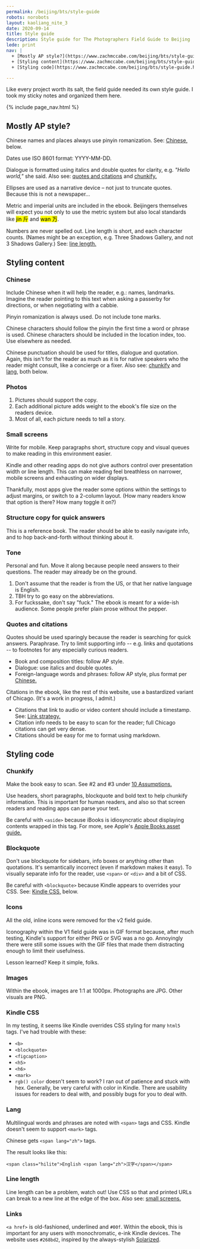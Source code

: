 ```yaml
---
permalink: /beijing/bts/style-guide
robots: norobots
layout: kaoliang_nite_3
date: 2020-09-14
title: Style guide
description: Style guide for The Photographers Field Guide to Beijing
lede: print
nav: |
  + [Mostly AP style?](https://www.zachmccabe.com/beijing/bts/style-guide.html#mostly-ap-style)
  + [Styling content](https://www.zachmccabe.com/beijing/bts/style-guide.html#styling-content)
  + [Styling code](https://www.zachmccabe.com/beijing/bts/style-guide.html#styling-code)

---
```



Like every project worth its salt, the field guide needed its own style guide. I took my sticky notes and organized them here.



{% include page_nav.html %}



## Mostly AP style?

Chinese names and places always use pinyin romanization. See: [Chinese,] below.

Dates use ISO 8601 format: YYYY-MM-DD.

Dialogue is formatted using italics and double quotes for clarity, e.g. _"Hello world,"_ she said. Also see: [quotes and citations] and [chunkify.]

Ellipses are used as a narrative device – not just to truncate quotes. Because this is not a newspaper…

Metric and imperial units are included in the ebook. Beijingers themselves will expect you not only to use the metric system but also local standards like <mark>jin <span lang="zh">斤</span></mark> and <mark>wan <span lang="zh">万</span></mark>.

Numbers are never spelled out. Line length is short, and each character counts. (Names might be an exception, e.g. Three Shadows Gallery, and not 3 Shadows Gallery.) See: [line length.]

[Chinese,]: https://www.zachmccabe.com/beijing/bts/style-guide.html#chinese

[quotes and citations]: https://www.zachmccabe.com/beijing/bts/style-guide.html#quotes-and-citations

[chunkify.]: https://www.zachmccabe.com/beijing/bts/style-guide.html#chunkify

[line length.]: https://www.zachmccabe.com/beijing/bts/style-guide.html#line-length



## Styling content

### Chinese

Include Chinese when it will help the reader, e.g.: names, landmarks. Imagine the reader pointing to this text when asking a passerby for directions, or when negotiating with a cabbie.

Pinyin romanization is always used. Do not include tone marks.

Chinese characters should follow the pinyin the first time a word or phrase is used. Chinese characters should be included in the location index, too. Use elsewhere as needed.

Chinese punctuation should be used for titles, dialogue and quotation. Again, this isn't for the reader as much as it is for native speakers who the reader might consult, like a concierge or a fixer. Also see: [chunkify] and [lang,] both below.  

[chunkify]: https://www.zachmccabe.com/beijing/bts/style-guide.html#chunkify

[lang,]: https://www.zachmccabe.com/beijing/bts/style-guide.html#lang



### Photos

1. Pictures should support the copy.
2. Each additional picture adds weight to the ebook's file size on the readers device.
3. Most of all, each picture needs to tell a story.



### Small screens

Write for mobile. Keep paragraphs short, structure copy and visual queues to make reading in this environment easier.

Kindle and other reading apps do not give authors control over presentation width or line length. This can make reading feel breathless on narrower, mobile screens and exhausting on wider displays. 

Thankfully, most apps give the reader some options within the settings to adjust margins, or switch to a 2-column layout. (How many readers know that option is there? How many toggle it on?)



### Structure copy for quick answers

This is a reference book. The reader should be able to easily navigate info, and to hop back-and-forth without thinking about it.



### Tone

Personal and fun. Move it along because people need answers to their questions. The reader may already be on the ground.

1. Don't assume that the reader is from the US, or that her native language is English.
2. TBH try to go easy on the abbreviations.
3. For fuckssake, don't say "fuck." The ebook is meant for a wide-ish audience. Some people prefer plain prose without the pepper.



### Quotes and citations

Quotes should be used sparingly because the reader is searching for quick answers. Paraphrase. Try to limit supporting info -- e.g. links and quotations -- to footnotes for any especially curious readers.

+ Book and composition titles: follow AP style.
+ Dialogue: use italics and double quotes.
+ Foreign-language words and phrases: follow AP style, plus format per [Chinese.]

Citations in the ebook, like the rest of this website, use a bastardized variant of Chicago. (It's a work in progress, I admit.)

+ Citations that link to audio or video content should include a timestamp. See: [Link strategy.]
+ Citation info needs to be easy to scan for the reader; full Chicago citations can get very dense.
+ Citations should be easy for me to format using markdown.

[Chinese.]: https://www.zachmccabe.com/beijing/bts/style-guide.html#chinese

[Link strategy.]: https://www.zachmccabe.com/beijing/bts/style-guide.html#link-strategy




## Styling code

### Chunkify

Make the book easy to scan. See #2 and #3 under [10 Assumptions.]

Use headers, short paragraphs, blockquote and bold text to help chunkify information. This is important for human readers, and also so that screen readers and reading apps can parse your text.

Be careful with `<aside>` because iBooks is idiosyncratic about displaying contents wrapped in this tag. For more, see Apple's [Apple Books asset guide.]

[10 Assumptions.]: https://www.zachmccabe.com/beijing/bts/10-assumptions.html

[Apple Books asset guide.]: https://help.apple.com/itc/booksassetguide/




### Blockquote

Don't use blockquote for sidebars, info boxes or anything other than quotations. It's semantically incorrect (even if markdown makes it easy). To visually separate info for the reader, use `<span>` or `<div>` and a bit of CSS.

Be careful with `<blockquote>` because Kindle appears to overrides your CSS. See: [Kindle CSS,] below.

[Kindle CSS,]: https://www.zachmccabe.com/beijing/bts/style-guide.html#kindle-css




### Icons

All the old, inline icons were removed for the v2 field guide.

Iconography within the V1 field guide was in GIF format because, after much testing, Kindle's support for either PNG or SVG was a no go. Annoyingly there were still some issues with the GIF files that made them distracting enough to limit their usefulness.

Lesson learned? Keep it simple, folks.




### Images

Within the ebook, images are 1:1 at 1000px. Photographs are JPG. Other visuals are PNG.




### Kindle CSS

In my testing, it seems like Kindle overrides CSS styling for many `html5` tags. I've had trouble with these:

* `<b>`
* `<blockquote>`
* `<figcaption>`
* `<h5>`
* `<h6>`
* `<mark>`
* `rgb() color` doesn't seem to work? I ran out of patience and stuck with hex. Generally, be very careful with color in Kindle. There are usability issues for readers to deal with, and possibly bugs for you to deal with.




### Lang

Multilingual words and phrases are noted with `<span>` tags and CSS. Kindle doesn't seem to support `<mark>` tags.

Chinese gets `<span lang="zh">` tags.

The result looks like this:

`<span class="hilite">English <span lang="zh">汉字</span></span>`




### Line length

Line length can be a problem, watch out! Use CSS so that and printed URLs can break to a new line at the edge of the box. Also see: [small screens.](https://https://www.zachmccabe.com/beijing/bts/style-guide.html#small-screens)



### Links

`<a href>` is old-fashioned, underlined and `#00f`. Within the ebook, this is important for any users with monochromatic, e-ink Kindle devices. The website uses `#268bd2`, inspired by the always-stylish [Solarized](http://ethanschoonover.com/solarized).
